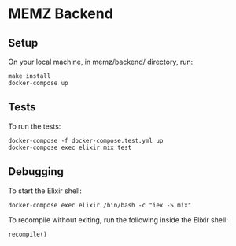 # MEMZ Backend

## Setup

On your local machine, in memz/backend/ directory, run:

```
make install
docker-compose up
```

## Tests

To run the tests:

```
docker-compose -f docker-compose.test.yml up
docker-compose exec elixir mix test
```

## Debugging

To start the Elixir shell:

```
docker-compose exec elixir /bin/bash -c "iex -S mix"
```
    
To recompile without exiting, run the following inside the Elixir shell:
    
```
recompile()
```